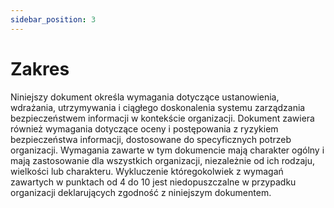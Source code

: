 ```yaml
---
sidebar_position: 3
---
```


# Zakres

Niniejszy dokument określa wymagania dotyczące ustanowienia, wdrażania, utrzymywania i ciągłego doskonalenia systemu zarządzania bezpieczeństwem informacji w kontekście organizacji. Dokument zawiera również wymagania dotyczące oceny i postępowania z ryzykiem bezpieczeństwa informacji, dostosowane do specyficznych potrzeb organizacji. Wymagania zawarte w tym dokumencie mają charakter ogólny i mają zastosowanie dla wszystkich organizacji, niezależnie od ich rodzaju, wielkości lub charakteru. Wykluczenie któregokolwiek z wymagań zawartych w punktach od 4 do 10 jest niedopuszczalne w przypadku organizacji deklarujących zgodność z niniejszym dokumentem.
